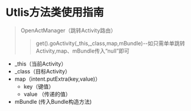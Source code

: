 # Utlis方法类使用指南
>OpenActManager（跳转Activity路由）
>>get().goActivity(_this,_class,map,mBundle)--如只需单单跳转Activity,map、mBundle传入“null”即可
* _this（当前Activity）
* _class（目标Activity）
* map（intent.putExtra(key,value)）
  * key（键值）
  * value （传递的值）
* mBundle (传入Bundle构造方法)
